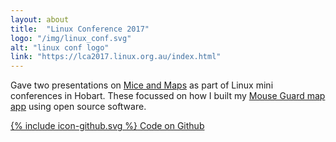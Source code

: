 ```yaml
---
layout: about
title:  "Linux Conference 2017"
logo: "/img/linux_conf.svg"
alt: "linux conf logo"
link: "https://lca2017.linux.org.au/index.html"
---
```


Gave two presentations on [Mice and Maps](/presentations/#mice-maps) as part of Linux mini conferences in Hobart. These focussed on how I built my [Mouse Guard map app](/portfolio/#mouseguard2014) using open source software.

[<span class="icon icon--github">{% include icon-github.svg %}</span> Code on Github](https://github.com/Rhiana/mouse_guard)
